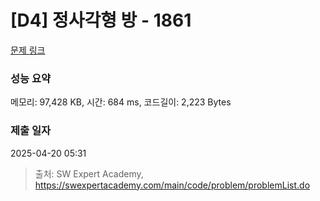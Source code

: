 # [D4] 정사각형 방 - 1861 

[문제 링크](https://swexpertacademy.com/main/code/problem/problemDetail.do?contestProbId=AV5LtJYKDzsDFAXc) 

### 성능 요약

메모리: 97,428 KB, 시간: 684 ms, 코드길이: 2,223 Bytes

### 제출 일자

2025-04-20 05:31



> 출처: SW Expert Academy, https://swexpertacademy.com/main/code/problem/problemList.do